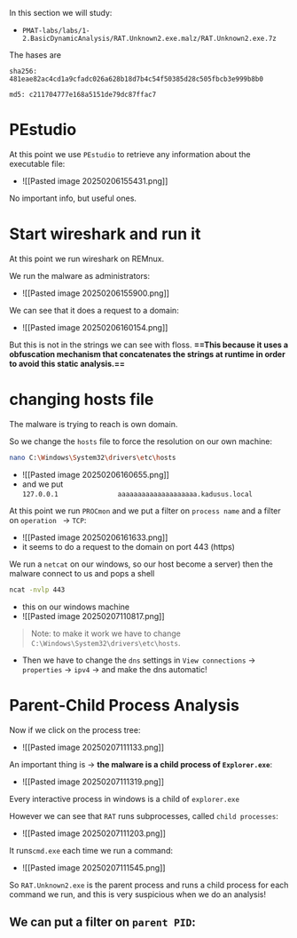 In this section we will study:
- `PMAT-labs/labs/1-2.BasicDynamicAnalysis/RAT.Unknown2.exe.malz/RAT.Unknown2.exe.7z`

The hases are 
```text
sha256: 481eae82ac4cd1a9cfadc026a628b18d7b4c54f50385d28c505fbcb3e999b8b0

md5: c211704777e168a5151de79dc87ffac7
```



# PEstudio
At this point we use `PEstudio` to retrieve any information about the executable file:
- ![[Pasted image 20250206155431.png]]

No important info, but useful ones.


# Start wireshark and run it

At this point we run  wireshark on REMnux.

We run the malware as administrators:
- ![[Pasted image 20250206155900.png]]


We can see that it does a request to a domain:
- ![[Pasted image 20250206160154.png]]

But this is not in the strings we can see with floss.
**==This because it uses a obfuscation mechanism that concatenates the strings at runtime in order to avoid this static analysis.==**


# changing hosts file
The malware is trying to reach is own domain. 

So we change the `hosts` file to force the resolution on our own machine:
```bash
nano C:\Windows\System32\drivers\etc\hosts
```
- ![[Pasted image 20250206160655.png]]
- and we put `127.0.0.1               aaaaaaaaaaaaaaaaaaaa.kadusus.local`


At this point we run `PROCmon` and we put a filter on `process name` and a filter on `operation ` -> `TCP`:
- ![[Pasted image 20250206161633.png]]
- it seems to do a request to the domain on port 443 (https)


We run a `netcat` on our windows, so our host become a server) then the malware connect to us and pops a shell
```bash
ncat -nvlp 443
```
- this on our windows machine
- ![[Pasted image 20250207110817.png]]

> Note: to make it work we have to change `C:\Windows\System32\drivers\etc\hosts`. 
- Then we have to change the `dns` settings in `View connections` -> `properties` -> `ipv4` -> and make the dns automatic!
# Parent-Child Process Analysis
Now if we click on the process tree:
- ![[Pasted image 20250207111133.png]]


An important thing is -> **the malware is a child process of `Explorer.exe`**:
- ![[Pasted image 20250207111319.png]]

Every interactive process in windows is a child of `explorer.exe`


However we can see that `RAT` runs subprocesses, called `child processes`:
- ![[Pasted image 20250207111203.png]]

It runs`cmd.exe` each time we run a command:
- ![[Pasted image 20250207111545.png]]


So `RAT.Unknown2.exe` is the parent process and runs a child process for each command we run, and this is very suspicious when we do an analysis!


We can put a filter on `parent PID`:
- 